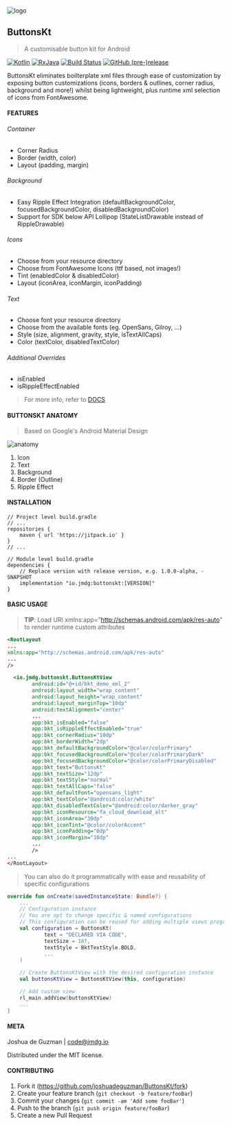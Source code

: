 ![logo](https://i.imgur.com/259nc51.png)
## ButtonsKt
> A customisable button kit for Android

[![Kotlin](https://img.shields.io/badge/Kotlin-1.2.51-green.svg?style=flat-square)](http://kotlinlang.org)
[![RxJava](https://img.shields.io/badge/Support-27.1.1-6ab344.svg?style=flat-square)](https://github.com/ReactiveX/RxJava/releases/tag/v2.1.10)
[![Build Status](https://img.shields.io/travis/joshuadeguzman/ButtonsKt.svg?style=flat-square)](https://travis-ci.org/joshuadeguzman/ButtonsKt)
[![GitHub (pre-)release](https://img.shields.io/github/release/joshuadeguzman/ButtonsKt/all.svg?style=flat-square)
](./../../releases)

ButtonsKt eliminates boilterplate xml files through ease of customization by exposing button customizations 
(icons, borders & outlines, corner radius, background and more!) 
whilst being lightweight, plus runtime xml selection of icons from FontAwesome.

#### FEATURES
###### Container
* Corner Radius
* Border (width, color)
* Layout (padding, margin)

###### Background
* Easy Ripple Effect Integration (defaultBackgroundColor, focusedBackgroundColor, disabledBackgroundColor)
* Support for SDK below API Lollipop (StateListDrawable instead of RippleDrawable)

###### Icons
* Choose from your resource directory
* Choose from FontAwesome Icons (ttf based, not images!)
* Tint (enabledColor & disabledColor)
* Layout (iconArea, iconMargin, iconPadding)

###### Text
* Choose font your resource directory
* Choose from the available fonts (eg. OpenSans, Gilroy, ...)
* Style (size, alignment, gravity, style, isTextAllCaps)
* Color (textColor, disabledTextColor)

###### Additional Overrides
* isEnabled
* isRippleEffectEnabled
> For more info, refer to [DOCS](https://jmdg.io/ButtonsKt)

#### BUTTONSKT ANATOMY
> Based on Google's Android Material Design

![anatomy](https://i.imgur.com/jNhcAZI.png)

1. Icon
2. Text
3. Background
4. Border (Outline)
5. Ripple Effect

#### INSTALLATION

```Gradle
// Project level build.gradle
// ...
repositories {
    maven { url 'https://jitpack.io' }
}
// ...

// Module level build.gradle
dependencies {
    // Replace version with release version, e.g. 1.0.0-alpha, -SNAPSHOT
    implementation "io.jmdg:buttonskt:[VERSION]"
}
```

#### BASIC USAGE
> __TIP__: Load URI xmlns:app="http://schemas.android.com/apk/res-auto" to render runtime custom attributes

```XML
<RootLayout
...
xmlns:app="http://schemas.android.com/apk/res-auto"
...
/>

  <io.jmdg.buttonskt.ButtonsKtView
        android:id="@+id/bkt_demo_xml_2"
        android:layout_width="wrap_content"
        android:layout_height="wrap_content"
        android:layout_marginTop="10dp"
        android:textAlignment="center"
        ...
        app:bkt_isEnabled="false"
        app:bkt_isRippleEffectEnabled="true"
        app:bkt_cornerRadius="10dp"
        app:bkt_borderWidth="2dp"
        app:bkt_defaultBackgroundColor="@color/colorPrimary"
        app:bkt_focusedBackgroundColor="@color/colorPrimaryDark"
        app:bkt_focusedBackgroundColor="@color/colorPrimaryDisabled"
        app:bkt_text="ButtonsKt"
        app:bkt_textSize="12dp"
        app:bkt_textStyle="normal"
        app:bkt_textAllCaps="false"
        app:bkt_defaultFont="opensans_light"
        app:bkt_textColor="@android:color/white"
        app:bkt_disabledTextColor="@android:color/darker_gray"
        app:bkt_iconResource="fa_cloud_download_alt"
        app:bkt_iconArea="30dp"
        app:bkt_iconTint="@color/colorAccent"
        app:bkt_iconPadding="0dp"
        app:bkt_iconMargin="10dp"
        ... 
        />
...
</RootLayout>

```
> You can also do it programmatically with ease and reusability of specific configurations

```Kotlin
override fun onCreate(savedInstanceState: Bundle?) {
    ...
    // Configuration instance
    // You are opt to change specific & named configurations
    // This configuration can be reused for adding multiple views programatically
    val configuration = ButtonsKt(
            text = "DECLARED VIA CODE",
            textSize = 18f,
            textStyle = BktTextStyle.BOLD,
            ...
    )

    // Create ButtonsKtView with the desired configuration instance
    val buttonsKtView = ButtonsKtView(this, configuration)

    // Add custom view
    rl_main.addView(buttonsKtView)
    ...
}
```

#### META

Joshua de Guzman | code@jmdg.io

Distributed under the MIT license.

#### CONTRIBUTING

1. Fork it (<https://github.com/joshuadeguzman/ButtonsKt/fork>)
2. Create your feature branch (`git checkout -b feature/fooBar`)
3. Commit your changes (`git commit -am 'Add some fooBar'`)
4. Push to the branch (`git push origin feature/fooBar`)
5. Create a new Pull Request
